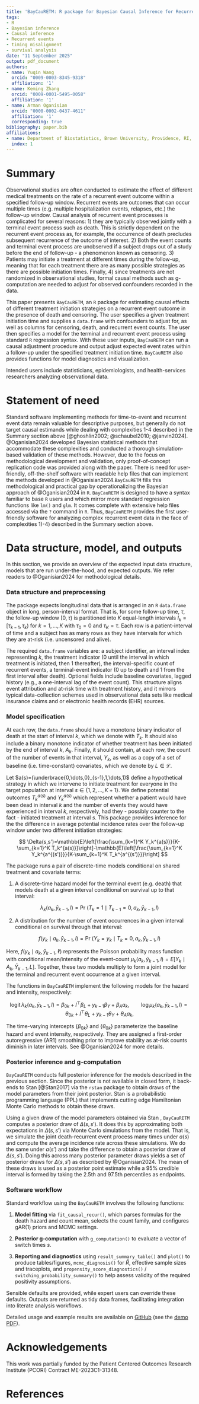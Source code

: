 ```yaml
---
title: 'BayCauRETM: R package for Bayesian Causal Inference for Recurrent Event Outcomes'
tags:
- R
- Bayesian inference
- Causal inference
- Recurrent events
- timing misalignment
- survival analysis
date: "11 September 2025"
output: pdf_document
authors:
- name: Yuqin Wang
  orcid: "0009-0003-8345-9318"
  affiliation: '1'
- name: Keming Zhang
  orcid: "0009-0001-5495-0058"
  affiliation: '1'
- name: Arman Oganisian
  orcid: "0000-0002-0437-4611"
  affiliation: '1'
  corresponding: true
bibliography: paper.bib
affiliations:
- name: Department of Biostatistics, Brown University, Providence, RI, United States
  index: 1
---
```


# Summary

Observational studies are often conducted to estimate the effect of different medical treatments on the rate of a recurrent event outcome within a specified follow-up window. Recurrent events are outcomes that can occur multiple times (e.g. multiple hospitalization events, relapses, etc.) the follow-up window. Causal analysis of recurrent event processes is complicated for several reasons: 1) they are typically observed jointly with a terminal event process such as death. This is strictly dependent on the recurrent event process as, for example, the occurrence of death precludes subsequent recurrence of the outcome of interest. 2) Both the event counts and terminal event process are unobserved if a subject drops out of a study before the end of follow-up - a phenomenon known as censoring. 3) Patients may initiate a treatment at different times during the follow-up, meaning that for each treatment there are as many possible strategies as there are possible initiation times. Finally, 4) since treatments are not randomized in observational studies, formal causal methods such as g-computation are needed to adjust for observed confounders recorded in the data.

This paper presents `BayCauRETM`, an `R` package for estimating causal effects of different treatment initiation strategies on a recurrent event outcome in the presence of death and censoring. The user specifies a given treatment initiation time and supplies a `data.frame` with confounders to adjust for, as well as columns for censoring, death, and recurrent event counts. The user then specifies a model for the terminal and recurrent event process using standard `R` regression syntax. With these user inputs, `BayCauRETM` can run a causal adjustment procedure and output adjust expected event rates within a follow-up under the specified treatment initiation time. `BayCauRETM` also provides functions for model diagnostics and visualization.

Intended users include statisticians, epidemiologists, and health-services researchers analyzing observational data.

# Statement of need

Standard software implementing methods for time-to-event and recurrent event data remain valuable for descriptive purposes, but generally do not target causal estimands while dealing with complexities 1-4 described in the Summary section above [@ghoshlin2002; @schaubel2010; @janvin2024]. @Oganisian2024 developed Bayesian statistical methods that accommodate these complexities and conducted a thorough simulation-based validation of these methods. However, due to the focus on methodological development and validation, only proof-of-concept replication code was provided along with the paper. There is need for user-friendly, off-the-shelf software with readable help files that can implement the methods developed in @Oganisian2024.`BayCauRETM` fills this methodological and practical gap by operationalizing the Bayesian approach of @Oganisian2024 in `R`. `BayCauRETM` is designed to have a syntax familiar to base `R` users and which mirror more standard regression functions like `lm()` and `glm`. It comes complete with extensive help files accessed via the `?` command in `R`. Thus, `BayCauRETM` provides the first user-friendly software for analyzing complex recurrent event data in the face of complexities 1)-4) described in the Summary section above.

# Data structure, model, and outputs

In this section, we provide an overview of the expected input data structure, models that are run under-the-hood, and expected outputs. We refer readers to @Oganisian2024 for methodological details.

### Data structure and preprocessing

The package expects longitudinal data that is arranged in an `R` `data.frame` object in long, person-interval format. That is, for some follow-up time, $\tau$, the follow-up window $[0,\tau)$ is partitioned into $K$ equal-length intervals $I_k=[\tau_{k-1},\tau_k)$ for $k=1,\dots,K$ with $\tau_0=0$ and $\tau_K=\tau$. Each row is a patient-interval of time and a subject has as many rows as they have intervals for which they are at-risk (i.e. uncensored and alive).

The required `data.frame` variables are: a subject identifier, an interval index representing $k$, the treatment indicator (0 until the interval in which treatment is initiated, then 1 thereafter), the interval-specific count of recurrent events, a terminal-event indicator (0 up to death and 1 from the first interval after death). Optional fields include baseline covariates, lagged history (e.g., a one-interval lag of the event count). This structure aligns event attribution and at-risk time with treatment history, and it mirrors typical data-collection schemes used in observational data sets like medical insurance claims and or electronic health records (EHR) sources.

### Model specification

At each row, the `data.frame` should have a monotone binary indicator of death at the start of interval $k$, which we denote with $T_k$. It should also include a binary monotone indicator of whether treatment has been initiated by the end of interval $k$, $A_k$. Finally, it should contain, at each row, the count of the number of events in that interval, $Y_k$, as well as a copy of a set of baseline (i.e. time-constant) covariates, which we denote by $L\in\mathcal{L}$.

Let $a(s)=(\underbrace{0,\dots,0}_{s-1},1,\dots,1)$ define a hypothetical strategy in which we intervene to initiate treatment for everyone in the target population at interval $s\in\{1,2,\dots, K+1\}$. We define potential outcomes $T_k^{a(s)}$ and $Y_k^{a(s)}$ which represent whether a patient would have been dead in interval $k$ and the number of events they would have experienced in interval $k$, respectively, had they - possibly counter to the fact - initiated treatment at interval $s$. This package provides inference for the the difference in average potential incidence rates over the follow-up window under two different initiation strategies:

$$
\Delta(s,s')=\mathbb{E}\left[\frac{\sum_{k=1}^K Y_k^{a(s)}}{K-\sum_{k=1}^K T_k^{a(s)}}\right]-\mathbb{E}\left[\frac{\sum_{k=1}^K Y_k^{a^{(s')}}}{K-\sum_{k=1}^K T_k^{a^{(s')}}}\right]
$$

The package runs a pair of discrete-time models conditional on shared treatment and covariate terms:

1.  A discrete-time hazard model for the terminal event (e.g. death) that models death at a given interval conditional on survival up to that interval:

$$\lambda_k(a_k,\bar y_{k-1},l)=\Pr\!\big(T_k=1\mid T_{k-1}=0,\,a_k,\bar y_{k-1}, l \big)$$

2.  A distribution for the number of event occurrences in a given interval conditional on survival through that interval:

$$ f(y_k\mid a_k,\bar y_{k-1},l)=\Pr\!\big(Y_k=y_k\mid T_k=0,\,a_k,\bar y_{k-1},l\big) $$

Here, $f(y_k\mid a_k,\bar y_{k-1},\ell)$ represents the Poisson probability mass function with conditional mean/intensity of the event-count $\mu_k(a_k, \bar y_{k-1}, l) = E[Y_k\mid A_k,\bar Y_{k-1},L]$. Together, these two models multiply to form a joint model for the terminal and recurrent event occurrence at a given interval.

The functions in `BayCauRETM` implement the following models for the hazard and intensity, respectively:

$$
\text{logit}\,\lambda_k(a_k,\bar y_{k-1},l)=\beta_{0k}+l^\top\beta_L+y_{k-1}\beta_Y+\beta_A a_k,\qquad
\log \mu_k(a_k, \bar y_{k-1}, l)=\theta_{0k}+l^\top\theta_L+y_{k-1}\theta_Y+\theta_A a_k,
$$

The time-varying intercepts $\{\beta_{0k}\}$ and $\{\theta_{0k}\}$ parameterize the baseline hazard and event intensity, respectively. They are assigned a first-order autoregressive (AR1) smoothing prior to improve stability as at-risk counts diminish in later intervals. See @Oganisian2024 for more details.

### Posterior inference and g-computation

`BayCauRETM` conducts full posterior inference for the models described in the previous section. Since the posterior is not available in closed form, it back-ends to Stan [@Stan2017] via the `rstan` package to obtain draws of the model parameters from their joint posterior. Stan is a probabilistic programming language (PPL) that implements cutting edge Hamiltonian Monte Carlo methods to obtain these draws.

Using a given draw of the model parameters obtained via Stan , `BayCauRETM` computes a posterior draw of $\Delta(s, s')$. It does this by approximating both expectations in $\Delta(s, s')$ via Monte Carlo simulations from the model. That is, we simulate the joint death-recurrent event process many times under $a(s)$ and compute the average incidence rate across these simulations. We do the same under $a(s')$ and take the difference to obtain a posterior draw of $\Delta(s, s')$. Doing this across many posterior parameter draws yields a set of posterior draws for $\Delta(s, s')$ as described by @Oganisian2024. The mean of these draws is used as a posterior point estimate while a 95% credible interval is formed by taking the 2.5th and 97.5th percentiles as endpoints.

### Software workflow

Standard workflow using the `BayCauRETM` involves the following functions:

1.  **Model fitting** via `fit_causal_recur()`, which parses formulas for the death hazard and count mean, selects the count family, and configures gAR(1) priors and MCMC settings.

2.  **Posterior g-computation** with `g_computation()` to evaluate a vector of switch times $s$.

3.  **Reporting and diagnostics** using `result_summary_table()` and `plot()` to produce tables/figures, `mcmc_diagnosis()` for $\hat R$, effective sample sizes and traceplots, and `propensity_score_diagnostics()` / `switching_probability_summary()` to help assess validity of the required positivity assumptions.

Sensible defaults are provided, while expert users can override these defaults. Outputs are returned as tidy data frames, facilitating integration into literate analysis workflows.

Detailed usage and example results are available on [GitHub](https://github.com/LnnnnYW/BayCauRETM) (see the [demo PDF](https://github.com/LnnnnYW/BayCauRETM/blob/master/inst/demo_code/demo.pdf)).

# Acknowledgements

This work was partially funded by the Patient Centered Outcomes Research Institute (PCORI) Contract ME-2023C1-31348.

# References
